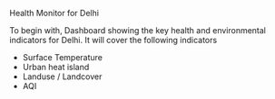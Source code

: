 Health Monitor for Delhi

To begin with, Dashboard showing the key health and environmental indicators for Delhi. It will cover the following indicators
  - Surface Temperature
  - Urban heat island
  - Landuse / Landcover
  - AQI
